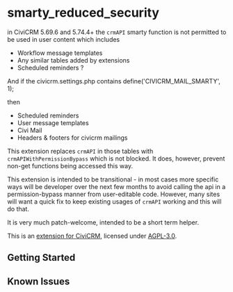 # smarty_reduced_security
in CiviCRM 5.69.6 and 5.74.4+ the `crmAPI` smarty function
is not permitted to be used in user content which includes

- Workflow message templates
- Any similar tables added by extensions
- Scheduled reminders ?

And if the civicrm.settings.php contains
define('CIVICRM_MAIL_SMARTY', 1);

then
- Scheduled reminders
- User message templates
- Civi Mail
- Headers & footers for civicrm mailings

This extension replaces `crmAPI` in those tables with `crmAPIWithPermissionBypass`
which is not blocked. It does, however, prevent non-get functions being accessed
this way.

This extension is intended to be transitional - in most cases more
specific ways will be developer over the next few months to avoid calling the
api in a permission-bypass manner from user-editable code. However, many
sites will want a quick fix to keep existing usages of `crmAPI` working
and this will do that.

It is very much patch-welcome, intended to be a short term helper.

This is an [extension for CiviCRM](https://docs.civicrm.org/sysadmin/en/latest/customize/extensions/), licensed under [AGPL-3.0](LICENSE.txt).

## Getting Started


## Known Issues


